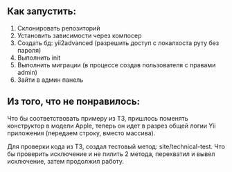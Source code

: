 Как запустить:
--------------
1. Склонировать репозиторий
2. Установить зависимости через компосер
3. Создать бд: yii2advanced (разрешить доступ с локалхоста руту без пароля)
4. Выполнить init
5. Выполнить миграции (в процессе создав пользователя с правами admin)
6. Зайти в админ панель

Из того, что не понравилось:
--
Что бы соответствовать примеру из ТЗ, пришлось поменять конструктор в модели Apple, теперь он идет в разрез общей логии Yii приложения (передаем строку, вместо массива).

Для проверки кода из ТЗ, создал тестовый метод: site/technical-test.
Что бы проверить исключение и не пилить 2 метода, перехватил и вывел исключение, затем продолжил работу.
